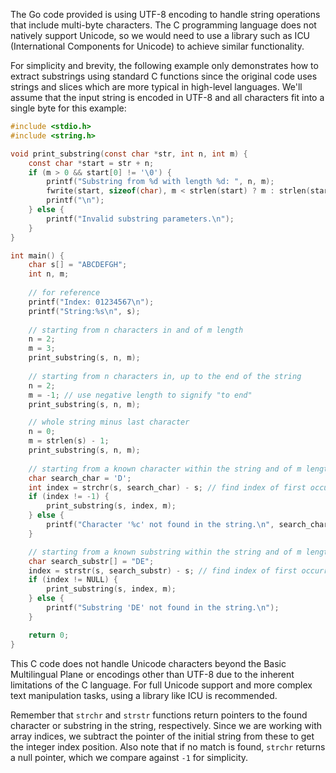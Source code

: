 The Go code provided is using UTF-8 encoding to handle string operations that include multi-byte characters. The C programming language does not natively support Unicode, so we would need to use a library such as ICU (International Components for Unicode) to achieve similar functionality.

For simplicity and brevity, the following example only demonstrates how to extract substrings using standard C functions since the original code uses strings and slices which are more typical in high-level languages. We'll assume that the input string is encoded in UTF-8 and all characters fit into a single byte for this example:

```c
#include <stdio.h>
#include <string.h>

void print_substring(const char *str, int n, int m) {
    const char *start = str + n;
    if (m > 0 && start[0] != '\0') {
        printf("Substring from %d with length %d: ", n, m);
        fwrite(start, sizeof(char), m < strlen(start) ? m : strlen(start), stdout);
        printf("\n");
    } else {
        printf("Invalid substring parameters.\n");
    }
}

int main() {
    char s[] = "ABCDEFGH";
    int n, m;
    
    // for reference
    printf("Index: 01234567\n");
    printf("String:%s\n", s);
    
    // starting from n characters in and of m length
    n = 2; 
    m = 3;
    print_substring(s, n, m);
    
    // starting from n characters in, up to the end of the string
    n = 2; 
    m = -1; // use negative length to signify "to end"
    print_substring(s, n, m);

    // whole string minus last character
    n = 0;
    m = strlen(s) - 1;
    print_substring(s, n, m);
    
    // starting from a known character within the string and of m length
    char search_char = 'D';
    int index = strchr(s, search_char) - s; // find index of first occurrence of 'D'
    if (index != -1) {
        print_substring(s, index, m);
    } else {
        printf("Character '%c' not found in the string.\n", search_char);
    }

    // starting from a known substring within the string and of m length
    char search_substr[] = "DE";
    index = strstr(s, search_substr) - s; // find index of first occurrence of "DE"
    if (index != NULL) {
        print_substring(s, index, m);
    } else {
        printf("Substring 'DE' not found in the string.\n");
    }

    return 0;
}
```

This C code does not handle Unicode characters beyond the Basic Multilingual Plane or encodings other than UTF-8 due to the inherent limitations of the C language. For full Unicode support and more complex text manipulation tasks, using a library like ICU is recommended.

Remember that `strchr` and `strstr` functions return pointers to the found character or substring in the string, respectively. Since we are working with array indices, we subtract the pointer of the initial string from these to get the integer index position. Also note that if no match is found, `strchr` returns a null pointer, which we compare against `-1` for simplicity.
